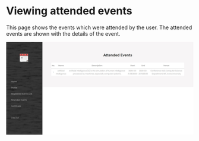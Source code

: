 # Viewing attended events

This page shows the events which were attended by the user. The attended events are shown with the details of the event.&#x20;

![](../../.gitbook/assets/attended.jpg)
